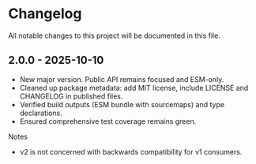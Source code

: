 # Changelog

All notable changes to this project will be documented in this file.

## 2.0.0 - 2025-10-10

- New major version. Public API remains focused and ESM-only.
- Cleaned up package metadata: add MIT license, include LICENSE and CHANGELOG in published files.
- Verified build outputs (ESM bundle with sourcemaps) and type declarations.
- Ensured comprehensive test coverage remains green.

Notes
- v2 is not concerned with backwards compatibility for v1 consumers.

